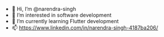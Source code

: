 - 👋 Hi, I’m @narendra-singh
- 👀 I’m interested in software development
- 🌱 I’m currently learning Flutter development
- 📫 https://www.linkedin.com/in/narendra-singh-4187ba206/

<!---
narendra-singh29/narendra-singh29 is a ✨ special ✨ repository because its `README.md` (this file) appears on your GitHub profile.
You can click the Preview link to take a look at your changes.
--->
